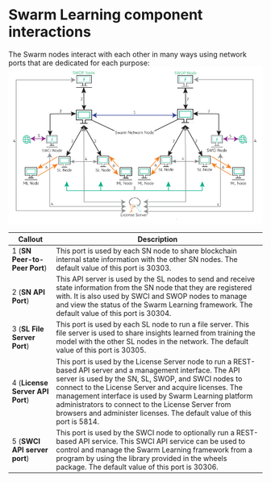 # <a name="GUID-CE2496F4-22BD-468B-AD40-011E3F113E6E"/> Swarm Learning component interactions

The Swarm nodes interact with each other in many ways using network ports that are dedicated for each purpose:![Swarm component interactions](Swarm_Learning_component_interaction.png)

|Callout|Description|
|-------|-----------|
|1 \(<strong>SN Peer-to-Peer Port</strong>\)<br>| This port is used by each SN node to share blockchain internal state information with the other SN nodes. The default value of this port is 30303.<br> |
|2 \(<strong>SN API Port</strong>\)<br>| This API server is used by the SL nodes to send and receive state information from the SN node that they are registered with. It is also used by SWCI and SWOP nodes to manage and view the status of the Swarm Learning framework. The default value of this port is 30304.<br> |
|3 \(<strong>SL File Server Port</strong>\)<br>| This port is used by each SL node to run a file server. This file server is used to share insights learned from training the model with the other SL nodes in the network. The default value of this port is 30305.<br> |
|4 \(<strong>License Server API Port</strong>\)<br>| This port is used by the License Server node to run a REST-based API server and a management interface. The API server is used by the SN, SL, SWOP, and SWCI nodes to connect to the License Server and acquire licenses. The management interface is used by Swarm Learning platform administrators to connect to the License Server from browsers and administer licenses. The default value of this port is 5814.<br> |
|5 \(<strong>SWCI API server port</strong>\)<br>|This port is used by the SWCI node to optionally run a REST-based API service. This SWCI API service can be used to control and manage the Swarm Learning framework from a program by using the library provided in the wheels package. The default value of this port is 30306.|

